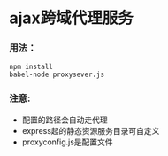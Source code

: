 # ajax跨域代理服务

### 用法：
```
npm install
babel-node proxysever.js
```
### 注意:
- 配置的路径会自动走代理
- express起的静态资源服务目录可自定义
- proxyconfig.js是配置文件
